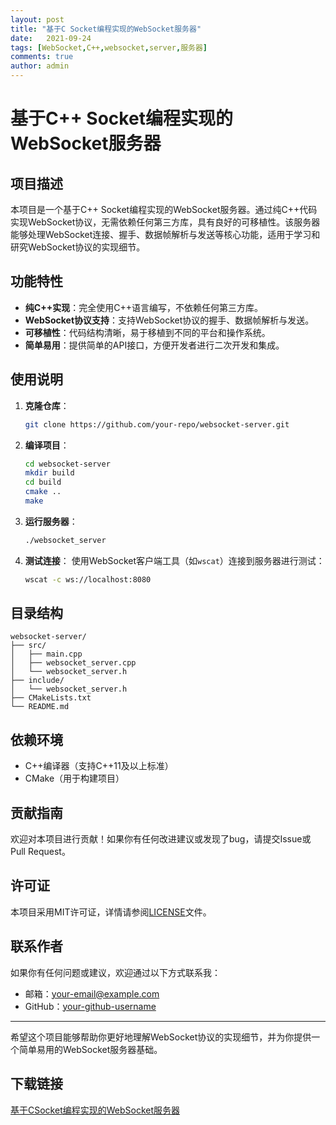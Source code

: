 ```yaml
---
layout: post
title: "基于C Socket编程实现的WebSocket服务器"
date:   2021-09-24
tags: [WebSocket,C++,websocket,server,服务器]
comments: true
author: admin
---
```

# 基于C++ Socket编程实现的WebSocket服务器

## 项目描述

本项目是一个基于C++ Socket编程实现的WebSocket服务器。通过纯C++代码实现WebSocket协议，无需依赖任何第三方库，具有良好的可移植性。该服务器能够处理WebSocket连接、握手、数据帧解析与发送等核心功能，适用于学习和研究WebSocket协议的实现细节。

## 功能特性

- **纯C++实现**：完全使用C++语言编写，不依赖任何第三方库。
- **WebSocket协议支持**：支持WebSocket协议的握手、数据帧解析与发送。
- **可移植性**：代码结构清晰，易于移植到不同的平台和操作系统。
- **简单易用**：提供简单的API接口，方便开发者进行二次开发和集成。

## 使用说明

1. **克隆仓库**：
   ```bash
   git clone https://github.com/your-repo/websocket-server.git
   ```

2. **编译项目**：
   ```bash
   cd websocket-server
   mkdir build
   cd build
   cmake ..
   make
   ```

3. **运行服务器**：
   ```bash
   ./websocket_server
   ```

4. **测试连接**：
   使用WebSocket客户端工具（如`wscat`）连接到服务器进行测试：
   ```bash
   wscat -c ws://localhost:8080
   ```

## 目录结构

```
websocket-server/
├── src/
│   ├── main.cpp
│   ├── websocket_server.cpp
│   └── websocket_server.h
├── include/
│   └── websocket_server.h
├── CMakeLists.txt
└── README.md
```

## 依赖环境

- C++编译器（支持C++11及以上标准）
- CMake（用于构建项目）

## 贡献指南

欢迎对本项目进行贡献！如果你有任何改进建议或发现了bug，请提交Issue或Pull Request。

## 许可证

本项目采用MIT许可证，详情请参阅[LICENSE](LICENSE)文件。

## 联系作者

如果你有任何问题或建议，欢迎通过以下方式联系我：

- 邮箱：your-email@example.com
- GitHub：[your-github-username](https://github.com/your-github-username)

---

希望这个项目能够帮助你更好地理解WebSocket协议的实现细节，并为你提供一个简单易用的WebSocket服务器基础。

## 下载链接

[基于CSocket编程实现的WebSocket服务器](https://pan.quark.cn/s/08c5b935b143)